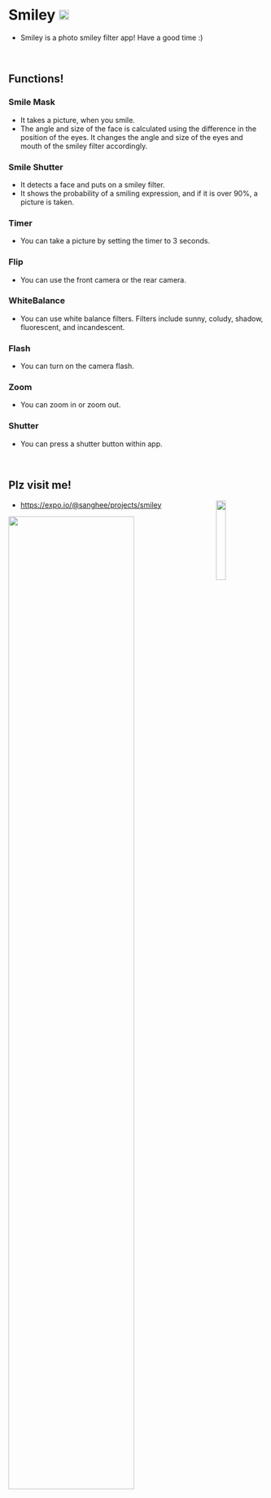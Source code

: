 # Smiley <img src="https://user-images.githubusercontent.com/61302874/118362824-40cc0380-b5cc-11eb-96ea-d3e76f9eb34b.png" width="20">

- Smiley is a photo smiley filter app!
Have a good time :)

<br/>

## Functions!

### Smile Mask

- It takes a picture, when you smile.
- The angle and size of the face is calculated using the difference in the position of the eyes. It changes the angle and size of the eyes and mouth of the smiley filter accordingly.

### Smile Shutter

- It detects a face and puts on a smiley filter.
- It shows the probability of a smiling expression, and if it is over 90%, a picture is taken.

### Timer

- You can take a picture by setting the timer to 3 seconds.

### Flip

- You can use the front camera or the rear camera.

### WhiteBalance

- You can use white balance filters. Filters include sunny, coludy, shadow, fluorescent, and incandescent.

### Flash

- You can turn on the camera flash.

### Zoom

- You can zoom in or zoom out.

### Shutter

- You can press a shutter button within app.

<br/>

## Plz visit me!

- https://expo.io/@sanghee/projects/smiley <img align="right" src="https://user-images.githubusercontent.com/61302874/118361481-9c938e00-b5c6-11eb-94a6-85c3d75ba1db.png" width="20%" />

<img src="https://user-images.githubusercontent.com/61302874/118362988-32cab280-b5cd-11eb-833a-e437aa88d785.png" width="70%"/>
